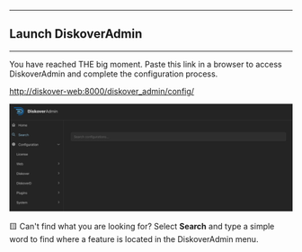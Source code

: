 ___
## Launch DiskoverAdmin
___

You have reached THE big moment. Paste this link in a browser to access DiskoverAdmin and complete the configuration process.

[http://diskover-web:8000/diskover_admin/config/](http://diskover-web:8000/diskover_admin/config/)

<img src="images/diskoveradmin_menu.png" width="">

🟨 Can't find what you are looking for? Select **Search** and type a simple word to find where a feature is located in the DiskoverAdmin menu.
